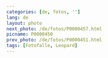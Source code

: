 ```yaml
---
categories: [de, fotos, '']
lang: de
layout: photo
next_photo: /de/fotos/P0000457.html
picname: P0000450
prev_photo: /de/fotos/P0000451.html
tags: [Fotofalle, Leopard]
---
```


